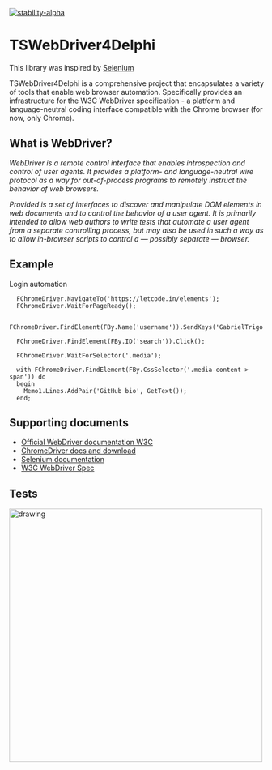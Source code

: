 [![stability-alpha](https://img.shields.io/badge/stability-alpha-f4d03f.svg)](https://github.com/mkenney/software-guides/blob/master/STABILITY-BADGES.md#alpha)

# TSWebDriver4Delphi
This library was inspired by [Selenium](https://github.com/SeleniumHQ/selenium)

TSWebDriver4Delphi is a comprehensive project that encapsulates a variety of tools that enable web browser automation. Specifically provides an infrastructure for the W3C WebDriver specification - a platform and language-neutral coding interface compatible with the Chrome browser (for now, only Chrome).

What is WebDriver? 
--
_WebDriver is a remote control interface that enables introspection and control of user agents. It provides a platform- and language-neutral wire protocol as a way for out-of-process programs to remotely instruct the behavior of web browsers._

_Provided is a set of interfaces to discover and manipulate DOM elements in web documents and to control the behavior of a user agent. It is primarily intended to allow web authors to write tests that automate a user agent from a separate controlling process, but may also be used in such a way as to allow in-browser scripts to control a — possibly separate — browser._

## Example
Login automation
```delphi
  FChromeDriver.NavigateTo('https://letcode.in/elements');
  FChromeDriver.WaitForPageReady();

  FChromeDriver.FindElement(FBy.Name('username')).SendKeys('GabrielTrigo');

  FChromeDriver.FindElement(FBy.ID('search')).Click();

  FChromeDriver.WaitForSelector('.media');

  with FChromeDriver.FindElement(FBy.CssSelector('.media-content > span')) do
  begin
    Memo1.Lines.AddPair('GitHub bio', GetText());
  end;
```

## Supporting documents

 - [Official WebDriver documentation W3C](https://w3c.github.io/webdriver)
 - [ChromeDriver docs and download](https://chromedriver.chromium.org/home)
 - [Selenium documentation](https://www.selenium.dev/documentation)
 - [W3C WebDriver Spec](https://github.com/jlipps/simple-wd-spec)


## Tests
<img src="https://github.com/GabrielTrigo/TSWebDriver4Delphi/assets/43503837/bcc0d718-92e2-4107-a074-7f4fcd89c712" alt="drawing" width="500"/>

